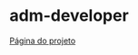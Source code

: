 # adm-developer

<a href="https://alchemist-developer.github.io/adm-developer/">Página do projeto</a>
